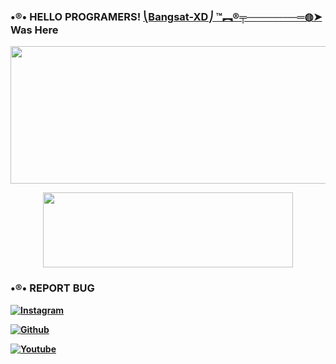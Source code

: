 ### •®• <b>HELLO PROGRAMERS!<b> <a href="https://www.twitter.com/Bangsat_XD" target="blank">⎝Bangsat-XD⎠ ™︻®╤───────═◍➤</a> Was Here
</h1>
  <p align="center">
  <img width="600" height="220" src="https://github-readme-stats.vercel.app/api?username=Bangsat-XD&show_icons=true&theme=chartreuse-dark&locale=id">
</p>
<p align="center">
  <img width="400" height="120" src="https://github-readme-stats.vercel.app/api/top-langs/?username=Bangsat-XD&layout=compact&theme=chartreuse-dark">
</p>

### •®• <b>REPORT BUG


[![Instagram](https://img.shields.io/badge/Instagram-Report-green?style=for-the-badge&logo=Instagram)](https://www.instagram.com/bangsat_XD)

[![Github](https://img.shields.io/badge/Github-Report-green?style=for-the-badge&logo=Github)](https://github.com/Bangsat-XD)

[![Youtube](https://img.shields.io/badge/Youtube-Report-green?style=for-the-badge&logo=Youtube)](https://youtube.com/channel/UCeha3A70FKR-YqGT5oY-7nQ)

